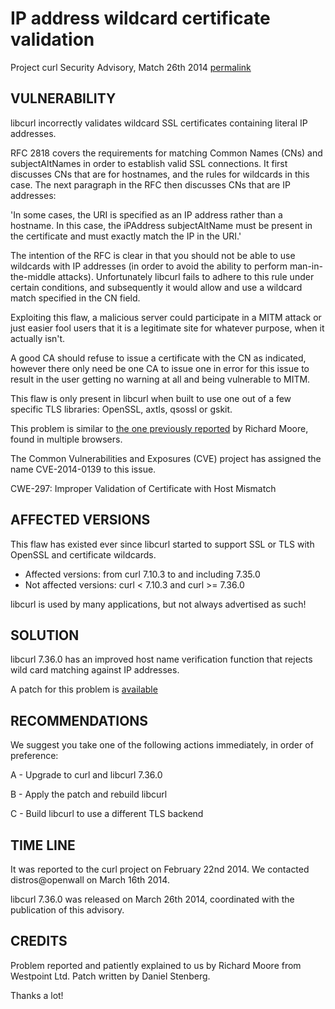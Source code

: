 IP address wildcard certificate validation
==========================================

Project curl Security Advisory, Match 26th 2014
[permalink](https://curl.se/docs/CVE-2014-0139.html)

VULNERABILITY
-------------

libcurl incorrectly validates wildcard SSL certificates containing literal
IP addresses.

RFC 2818 covers the requirements for matching Common Names (CNs) and
subjectAltNames in order to establish valid SSL connections. It first
discusses CNs that are for hostnames, and the rules for wildcards in this
case. The next paragraph in the RFC then discusses CNs that are IP
addresses:

'In some cases, the URI is specified as an IP address rather than a
hostname. In this case, the iPAddress subjectAltName must be present in the
certificate and must exactly match the IP in the URI.'

The intention of the RFC is clear in that you should not be able to use
wildcards with IP addresses (in order to avoid the ability to perform
man-in-the-middle attacks). Unfortunately libcurl fails to adhere to this
rule under certain conditions, and subsequently it would allow and use a
wildcard match specified in the CN field.

Exploiting this flaw, a malicious server could participate in a MITM attack
or just easier fool users that it is a legitimate site for whatever purpose,
when it actually isn't.

A good CA should refuse to issue a certificate with the CN as indicated,
however there only need be one CA to issue one in error for this issue to
result in the user getting no warning at all and being vulnerable to MITM.

This flaw is only present in libcurl when built to use one out of a few
specific TLS libraries: OpenSSL, axtls, qsossl or gskit.

This problem is similar to [the one previously
reported](https://www.westpoint.ltd.uk/advisories/wp-10-0001.txt) by Richard
Moore, found in multiple browsers.

The Common Vulnerabilities and Exposures (CVE) project has assigned the name
CVE-2014-0139 to this issue.

CWE-297: Improper Validation of Certificate with Host Mismatch

AFFECTED VERSIONS
-----------------

This flaw has existed ever since libcurl started to support SSL or TLS with
OpenSSL and certificate wildcards.

- Affected versions: from curl 7.10.3 to and including 7.35.0
- Not affected versions: curl < 7.10.3 and curl >= 7.36.0

libcurl is used by many applications, but not always advertised as such!

SOLUTION
--------

libcurl 7.36.0 has an improved host name verification function that rejects
wild card matching against IP addresses.

A patch for this problem is
[available](https://curl.se/libcurl-reject-cert-ip-wildcards.patch)

RECOMMENDATIONS
---------------

We suggest you take one of the following actions immediately, in order of
preference:

 A - Upgrade to curl and libcurl 7.36.0

 B - Apply the patch and rebuild libcurl

 C - Build libcurl to use a different TLS backend

TIME LINE
---------

It was reported to the curl project on February 22nd 2014. We contacted
distros@openwall on March 16th 2014.

libcurl 7.36.0 was released on March 26th 2014, coordinated with the
publication of this advisory.

CREDITS
-------

Problem reported and patiently explained to us by Richard Moore from
Westpoint Ltd. Patch written by Daniel Stenberg.

Thanks a lot!

